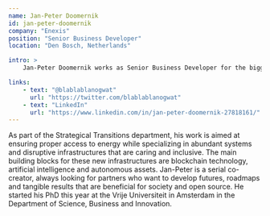 ```yaml
---
name: Jan-Peter Doomernik
id: jan-peter-doomernik
company: "Enexis"
position: "Senior Business Developer"
location: "Den Bosch, Netherlands"

intro: >
    Jan-Peter Doomernik works as Senior Business Developer for the biggest grid company in the Netherlands, Enexis.

links:
    - text: "@blablablanogwat"
      url: "https://twitter.com/blablablanogwat"
    - text: "LinkedIn"
      url: "https://www.linkedin.com/in/jan-peter-doomernik-27818161/"
---
```


 As part of the Strategical Transitions department, his work is aimed at ensuring proper access to energy while specializing in abundant systems and disruptive infrastructures that are caring and inclusive. The main building blocks for these new infrastructures are blockchain technology, artificial intelligence and autonomous assets. Jan-Peter is a serial co-creator, always looking for partners who want to develop futures, roadmaps and tangible results that are beneficial for society and open source. He started his PhD this year at the Vrije Universiteit in Amsterdam in the Department of Science, Business and Innovation.
